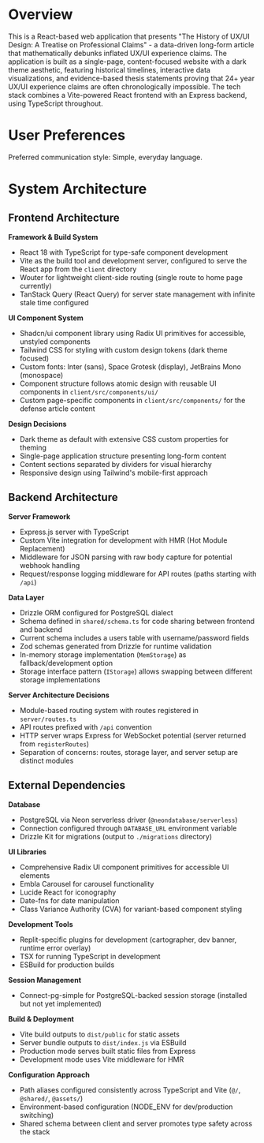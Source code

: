 # Overview

This is a React-based web application that presents "The History of UX/UI Design: A Treatise on Professional Claims" - a data-driven long-form article that mathematically debunks inflated UX/UI experience claims. The application is built as a single-page, content-focused website with a dark theme aesthetic, featuring historical timelines, interactive data visualizations, and evidence-based thesis statements proving that 24+ year UX/UI experience claims are often chronologically impossible. The tech stack combines a Vite-powered React frontend with an Express backend, using TypeScript throughout.

# User Preferences

Preferred communication style: Simple, everyday language.

# System Architecture

## Frontend Architecture

**Framework & Build System**
- React 18 with TypeScript for type-safe component development
- Vite as the build tool and development server, configured to serve the React app from the `client` directory
- Wouter for lightweight client-side routing (single route to home page currently)
- TanStack Query (React Query) for server state management with infinite stale time configured

**UI Component System**
- Shadcn/ui component library using Radix UI primitives for accessible, unstyled components
- Tailwind CSS for styling with custom design tokens (dark theme focused)
- Custom fonts: Inter (sans), Space Grotesk (display), JetBrains Mono (monospace)
- Component structure follows atomic design with reusable UI components in `client/src/components/ui/`
- Custom page-specific components in `client/src/components/` for the defense article content

**Design Decisions**
- Dark theme as default with extensive CSS custom properties for theming
- Single-page application structure presenting long-form content
- Content sections separated by dividers for visual hierarchy
- Responsive design using Tailwind's mobile-first approach

## Backend Architecture

**Server Framework**
- Express.js server with TypeScript
- Custom Vite integration for development with HMR (Hot Module Replacement)
- Middleware for JSON parsing with raw body capture for potential webhook handling
- Request/response logging middleware for API routes (paths starting with `/api`)

**Data Layer**
- Drizzle ORM configured for PostgreSQL dialect
- Schema defined in `shared/schema.ts` for code sharing between frontend and backend
- Current schema includes a users table with username/password fields
- Zod schemas generated from Drizzle for runtime validation
- In-memory storage implementation (`MemStorage`) as fallback/development option
- Storage interface pattern (`IStorage`) allows swapping between different storage implementations

**Server Architecture Decisions**
- Module-based routing system with routes registered in `server/routes.ts`
- API routes prefixed with `/api` convention
- HTTP server wraps Express for WebSocket potential (server returned from `registerRoutes`)
- Separation of concerns: routes, storage layer, and server setup are distinct modules

## External Dependencies

**Database**
- PostgreSQL via Neon serverless driver (`@neondatabase/serverless`)
- Connection configured through `DATABASE_URL` environment variable
- Drizzle Kit for migrations (output to `./migrations` directory)

**UI Libraries**
- Comprehensive Radix UI component primitives for accessible UI elements
- Embla Carousel for carousel functionality
- Lucide React for iconography
- Date-fns for date manipulation
- Class Variance Authority (CVA) for variant-based component styling

**Development Tools**
- Replit-specific plugins for development (cartographer, dev banner, runtime error overlay)
- TSX for running TypeScript in development
- ESBuild for production builds

**Session Management**
- Connect-pg-simple for PostgreSQL-backed session storage (installed but not yet implemented)

**Build & Deployment**
- Vite build outputs to `dist/public` for static assets
- Server bundle outputs to `dist/index.js` via ESBuild
- Production mode serves built static files from Express
- Development mode uses Vite middleware for HMR

**Configuration Approach**
- Path aliases configured consistently across TypeScript and Vite (`@/`, `@shared/`, `@assets/`)
- Environment-based configuration (NODE_ENV for dev/production switching)
- Shared schema between client and server promotes type safety across the stack